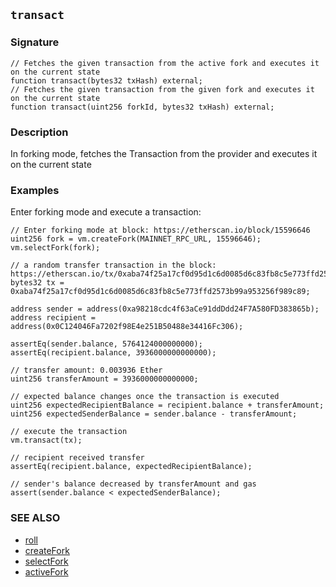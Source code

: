 ## `transact`

### Signature

```solidity
// Fetches the given transaction from the active fork and executes it on the current state
function transact(bytes32 txHash) external;
// Fetches the given transaction from the given fork and executes it on the current state
function transact(uint256 forkId, bytes32 txHash) external;
```

### Description

In forking mode, fetches the Transaction from the provider and executes it on the current state

### Examples

Enter forking mode and execute a transaction:

```solidity
// Enter forking mode at block: https://etherscan.io/block/15596646
uint256 fork = vm.createFork(MAINNET_RPC_URL, 15596646);
vm.selectFork(fork);

// a random transfer transaction in the block: https://etherscan.io/tx/0xaba74f25a17cf0d95d1c6d0085d6c83fb8c5e773ffd2573b99a953256f989c89
bytes32 tx = 0xaba74f25a17cf0d95d1c6d0085d6c83fb8c5e773ffd2573b99a953256f989c89;

address sender = address(0xa98218cdc4f63aCe91ddDdd24F7A580FD383865b);
address recipient = address(0x0C124046Fa7202f98E4e251B50488e34416Fc306);

assertEq(sender.balance, 5764124000000000);
assertEq(recipient.balance, 3936000000000000);

// transfer amount: 0.003936 Ether
uint256 transferAmount = 3936000000000000;

// expected balance changes once the transaction is executed
uint256 expectedRecipientBalance = recipient.balance + transferAmount;
uint256 expectedSenderBalance = sender.balance - transferAmount;

// execute the transaction
vm.transact(tx);

// recipient received transfer
assertEq(recipient.balance, expectedRecipientBalance);

// sender's balance decreased by transferAmount and gas
assert(sender.balance < expectedSenderBalance);

```

### SEE ALSO

- [roll](./roll.md)
- [createFork](./create-fork.md)
- [selectFork](./select-fork.md)
- [activeFork](./active-fork.md)
